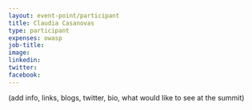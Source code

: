 ```yaml
---
layout: event-point/participant
title: Claudia Casanovas
type: participant
expenses: owasp
job-title:
image: 
linkedin:
twitter:
facebook:
---
```


(add info, links, blogs, twitter, bio, what would like to see at the summit)
